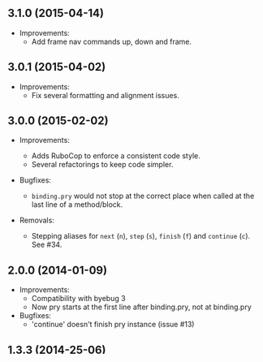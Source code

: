 ## 3.1.0 (2015-04-14)

- Improvements:
  * Add frame nav commands up, down and frame.

## 3.0.1 (2015-04-02)

- Improvements:
  * Fix several formatting and alignment issues.


## 3.0.0 (2015-02-02)

- Improvements:
  * Adds RuboCop to enforce a consistent code style.
  * Several refactorings to keep code simpler.

- Bugfixes:
  * `binding.pry` would not stop at the correct place when called at the last
line of a method/block.

- Removals:
  * Stepping aliases for `next` (`n`), `step` (`s`), `finish` (`f`) and
`continue` (`c`). See #34.


## 2.0.0 (2014-01-09)

- Improvements:
  * Compatibility with byebug 3
  * Now pry starts at the first line after binding.pry, not at binding.pry
- Bugfixes:
  * 'continue' doesn't finish pry instance (issue #13)


## 1.3.3 (2014-25-06)

* Relaxes pry dependency to support pry 0.10 series and further minor version
level releases.


## 1.3.2 (2014-24-02)

* Bumps byebug dependency to get rid of bug in byebug.


## 1.3.1 (2014-08-02)

* Fix #22 (thanks @andreychernih)


## 1.3.0 (2014-05-02)

* Add breakpoints on method names (thanks @andreychernih & @palkan)
* Fix "undefined method `interface`" error (huge thanks to @andreychernih)


## 1.2.1 (2013-30-12)

* Fix for "uncaught throw :breakout_nav" (thanks @lukebergen)


## 1.2.0 (2013-24-09)

* Compatibility with byebug's 2.x series


## 1.1.2 (2013-11-07)

* Allow pry-byebug to use backwards compatible versions of byebug


## 1.1.1 (2013-02-07)

* Adds some initial tests to the test suite
* Fixes bug when doing "step n" or "next n" where n > 1 right after binding.pry


## 1.1.0 (2013-06-06)

* Adds a test suite (thanks @teeparham!)
* Uses byebug ~> 1.4.0
* Uses s, n, f and c aliases by default (thanks @jgakos!)


## 1.0.0, 1.0.1 (2013-05-07)

* Forked from [pry-debugger](https://github.com/nixme/pry-debugger) to support
  byebug
* Dropped pry-remote support


## 0.2.2 (2013-03-07)

* Relaxed [byebug][byebug] dependency.


## 0.2.1 (2012-12-26)

* Support breakpoints on methods defined in the pry console. (@banister)
* Fix support for specifying breakpoints by *file:line_number*. (@nviennot)
* Validate breakpoint conditionals are real Ruby expressions.
* Support for debugger ~> 1.2.0. (@jshou)
* Safer `alias_method_chain`-style patching of `Pry.start` and
  `PryRemote::Server#teardown`. (@benizi)


## 0.2.0 (2012-06-11)

* Breakpoints
* **finish** command
* Internal cleanup and bug fixes


## 0.1.0 (2012-06-07)

* First release. **step**, **next**, and **continue** commands.
  [pry-remote 0.1.4][pry-remote] support.
